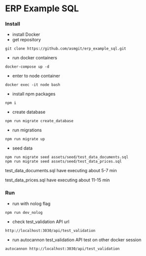 # ERP Example SQL

### Install

* install Docker
* get repository
```
git clone https://github.com/asmgit/erp_example_sql.git
```
* run docker containers
```
docker-compose up -d
```
* enter to node container
```
docker exec -it node bash
```
* install npm packages
```
npm i
```
* create database
```
npm run migrate create_database
```
* run migrations
```
npm run migrate up
```
* seed data
```
npm run migrate seed assets/seed/test_data_documents.sql
npm run migrate seed assets/seed/test_data_prices.sql
```
test_data_documents.sql have executing about 5-7 min

test_data_prices.sql have executing about 11-15 min

### Run

* run with nolog flag
```
npm run dev_nolog
```
* check test_validation API url
```
http://localhost:3030/api/test_validation
```
* run autocannon test_validation API test on other docker session
```
autocannon http://localhost:3030/api/test_validation
```
